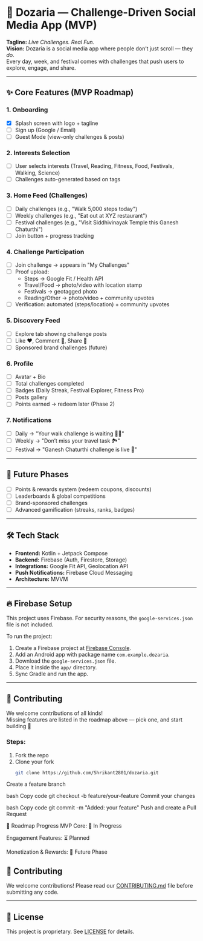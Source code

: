 # 📱 Dozaria — Challenge-Driven Social Media App (MVP)

**Tagline:** *Live Challenges. Real Fun.*  
**Vision:** Dozaria is a social media app where people don’t just scroll — they *do*.  
Every day, week, and festival comes with challenges that push users to explore, engage, and share.

---

## ✨ Core Features (MVP Roadmap)

### 1. Onboarding
- [x] Splash screen with logo + tagline
- [ ] Sign up (Google / Email)
- [ ] Guest Mode (view-only challenges & posts)

### 2. Interests Selection
- [ ] User selects interests (Travel, Reading, Fitness, Food, Festivals, Walking, Science)
- [ ] Challenges auto-generated based on tags

### 3. Home Feed (Challenges)
- [ ] Daily challenges (e.g., "Walk 5,000 steps today")
- [ ] Weekly challenges (e.g., "Eat out at XYZ restaurant")
- [ ] Festival challenges (e.g., "Visit Siddhivinayak Temple this Ganesh Chaturthi")
- [ ] Join button + progress tracking

### 4. Challenge Participation
- [ ] Join challenge → appears in "My Challenges"
- [ ] Proof upload:
  - Steps → Google Fit / Health API
  - Travel/Food → photo/video with location stamp
  - Festivals → geotagged photo
  - Reading/Other → photo/video + community upvotes
- [ ] Verification: automated (steps/location) + community upvotes

### 5. Discovery Feed
- [ ] Explore tab showing challenge posts
- [ ] Like ❤️, Comment 💬, Share 🔄
- [ ] Sponsored brand challenges (future)

### 6. Profile
- [ ] Avatar + Bio
- [ ] Total challenges completed
- [ ] Badges (Daily Streak, Festival Explorer, Fitness Pro)
- [ ] Posts gallery
- [ ] Points earned → redeem later (Phase 2)

### 7. Notifications
- [ ] Daily → "Your walk challenge is waiting 🚶‍♂️"
- [ ] Weekly → "Don’t miss your travel task 🏞️"
- [ ] Festival → "Ganesh Chaturthi challenge is live 🙏"

---

## 🎯 Future Phases
- [ ] Points & rewards system (redeem coupons, discounts)
- [ ] Leaderboards & global competitions
- [ ] Brand-sponsored challenges
- [ ] Advanced gamification (streaks, ranks, badges)

---

## 🛠️ Tech Stack
- **Frontend:** Kotlin + Jetpack Compose
- **Backend:** Firebase (Auth, Firestore, Storage)
- **Integrations:** Google Fit API, Geolocation API
- **Push Notifications:** Firebase Cloud Messaging
- **Architecture:** MVVM

---

## 🔥 Firebase Setup
This project uses Firebase. For security reasons, the `google-services.json` file is not included.

To run the project:
1. Create a Firebase project at [Firebase Console](https://console.firebase.google.com).
2. Add an Android app with package name `com.example.dozaria`.
3. Download the `google-services.json` file.
4. Place it inside the `app/` directory.
5. Sync Gradle and run the app.

---

## 🤝 Contributing
We welcome contributions of all kinds!  
Missing features are listed in the roadmap above — pick one, and start building 🚀

### Steps:
1. Fork the repo
2. Clone your fork
   ```bash
   git clone https://github.com/Shrikant2801/dozaria.git
Create a feature branch

bash
Copy code
git checkout -b feature/your-feature
Commit your changes

bash
Copy code
git commit -m "Added: your feature"
Push and create a Pull Request

📌 Roadmap Progress
MVP Core: 🚧 In Progress

Engagement Features: ⏳ Planned

Monetization & Rewards: 🔮 Future Phase

## 🤝 Contributing
We welcome contributions! Please read our [CONTRIBUTING.md](CONTRIBUTING.md) file before submitting any code.

---

## 📜 License
This project is proprietary. See [LICENSE](LICENSE) for details.
